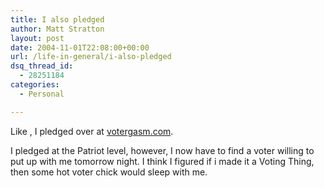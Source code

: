 ```yaml
---
title: I also pledged
author: Matt Stratton
layout: post
date: 2004-11-01T22:08:00+00:00
url: /life-in-general/i-also-pledged
dsq_thread_id:
  - 28251184
categories:
  - Personal

---
```

Like , I pledged over at [votergasm.com][1].

I pledged at the Patriot level, however, I now have to find a voter willing to put up with me tomorrow night. I think I figured if i made it a Voting Thing, then some hot voter chick would sleep with me.

 [1]: https://votergasm.com/